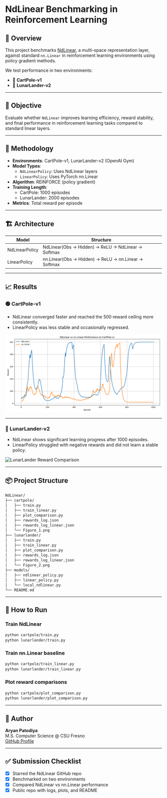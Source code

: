 # NdLinear Benchmarking in Reinforcement Learning

## 📌 Overview
This project benchmarks [NdLinear](https://github.com/ensemble-core/NdLinear), a multi-space representation layer, against standard `nn.Linear` in reinforcement learning environments using policy gradient methods.

We test performance in two environments:

- 🎯 **CartPole-v1**
- 🚀 **LunarLander-v2**

---

## 🚀 Objective
Evaluate whether `NdLinear` improves learning efficiency, reward stability, and final performance in reinforcement learning tasks compared to standard linear layers.

---

## 🧠 Methodology

- **Environments**: CartPole-v1, LunarLander-v2 (OpenAI Gym)
- **Model Types**:
  - `NdLinearPolicy`: Uses NdLinear layers
  - `LinearPolicy`: Uses PyTorch nn.Linear
- **Algorithm**: REINFORCE (policy gradient)
- **Training Length**:
  - CartPole: 1000 episodes
  - LunarLander: 2000 episodes
- **Metrics**: Total reward per episode

---

## 🏗️ Architecture

| Model          | Structure                                           |
|----------------|-----------------------------------------------------|
| NdLinearPolicy | NdLinear(Obs -> Hidden) → ReLU → NdLinear → Softmax |
| LinearPolicy   | nn.Linear(Obs -> Hidden) → ReLU → nn.Linear → Softmax |

---

## 📈 Results

### 🟢 CartPole-v1

- NdLinear converged faster and reached the 500 reward ceiling more consistently.
- LinearPolicy was less stable and occasionally regressed.

![CartPole Reward Comparison](cartpole/Figure_1.png)

---

### 🔵 LunarLander-v2

- NdLinear shows significant learning progress after 1000 episodes.
- LinearPolicy struggled with negative rewards and did not learn a stable policy.

![LunarLander Reward Comparison](lunarlander/Figure_2.png)

---

## 📦 Project Structure

```
NdLinear/
├── cartpole/
│   ├── train.py
│   ├── train_linear.py
│   ├── plot_comparison.py
│   ├── rewards_log.json
│   ├── rewards_log_linear.json
│   └── Figure_1.png
├── lunarlander/
│   ├── train.py
│   ├── train_linear.py
│   ├── plot_comparison.py
│   ├── rewards_log.json
│   ├── rewards_log_linear.json
│   └── Figure_2.png
├── models/
│   ├── ndlinear_policy.py
│   ├── linear_policy.py
│   └── local_ndlinear.py
└── README.md
```

---

## 🧪 How to Run

### Train NdLinear
```bash
python cartpole/train.py
python lunarlander/train.py
```

### Train nn.Linear baseline
```bash
python cartpole/train_linear.py
python lunarlander/train_linear.py
```

### Plot reward comparisons
```bash
python cartpole/plot_comparison.py
python lunarlander/plot_comparison.py
```

---

## 👤 Author
**Aryan Patodiya**  
M.S. Computer Science @ CSU Fresno  
[GitHub Profile](https://github.com/aryanpatodiya)

---

## ✅ Submission Checklist

- [x] Starred the NdLinear GitHub repo
- [x] Benchmarked on two environments
- [x] Compared NdLinear vs nn.Linear performance
- [x] Public repo with logs, plots, and README